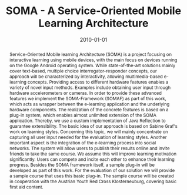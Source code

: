 ---
abstract: Service-Oriented Mobile learning Architecture (SOMA) is a project focusing
  on interactive learning using mobile devices, with the main focus on devices running
  on the Google Android operating system. While state-of-the-art solutions mainly
  cover text-based, multiple choice interrogator-responder concepts, our approach
  will be characterized by interactivity, allowing multimedia-based e-learning concepts.
  Providing access to different hardware features enables a variety of novel input
  methods. Examples include obtaining user input through hardware accelerometers or
  cameras. In order to provide these advanced features we implement the SOMA-Framework
  (SOMAF) as part of this work, which acts as wrapper between the e-learning application
  and the underlying hardware components. The realization of the concrete features
  is based on a plug-in system, which enables almost unlimited extension of the SOMA
  application. Thereby, we use a custom implementation of Java Reflection to guarantee
  extensibility. The basic idea of our approach is based on Sabine Graf's work on
  learning styles. Concerning this topic, we will mainly concentrate on capturing
  all user input needed for the evaluation of learning styles. Another important aspect
  is the integration of the e-learning process into social networks. The system will
  allow users to publish their results online and invite friends to take the same
  course. We assume this will improve learning motivation significantly. Users can
  compete and incite each other to enhance their learning progress. Besides the SOMA
  framework itself, a sample plug-in will be developed as part of this work. For the
  evaluation of our solution we will provide a sample course that uses this basic
  plug-in. The sample course will be created in cooperation with the Austrian Youth
  Red Cross Klosterneuburg, covering basic first aid content.
authors:
- Fabian Kromer
- Andreas Kuntner
date: '2010-01-01'
featured: false
publication_types:
- '7'
publishDate: '2010-01-01'
title: SOMA - A Service-Oriented Mobile Learning Architecture
url_pdf: http://publik.tuwien.ac.at/files/PubDat_195817.pdf
---